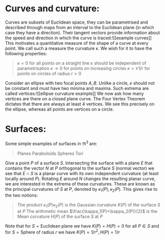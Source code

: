 
# Curves and curvature:

Curves are subsets of Euclidean space, they can be parametrised and described through maps from an interval to the Euclidean plane (in which case they have a direction). Their tangent vectors provide information about the speed and direction in which the curve is traced:![[example curves]]
This motivates a quantitative measure of the shape of a curve at every point. We call such a measure the curvature $\kappa$. We wish for it to have the following properties:
> $\kappa=0$ for all points on a straight line
> $\kappa$ should be independent of parametrisation
> $\kappa\to0$ for points on increasing circles
> $\kappa=\pm1/r$ for points on circles of radius $r>0$

Consider an ellipse with two focal points $A,B$. Unlike a circle, $\kappa$ should not be constant and must have two minima and maxima. Such extrema are called vertices:![[ellipse curvature example]]
We now ask how many vertices are there on a closed plane curve. The Four Vertex Theorem dictates that there are always at least $4$ vertices. We see this precisely on the ellipse, whereas all points are vertices on a circle.

# Surfaces:

Some simple examples of surfaces in $\Re^3$ are:
> Planes
> Paraboloids
> Spheres
> Tori

Give a point $P$ of a surface $S$. Intersecting the surface with a plane $E$ that contains the vector $N$ at $P$ orthogonal to the surface $S$ (normal vector) we see that $E\cap S$ is a planar curve with its own independent curvature (at least locally around $P$). Rotating $E$ around $N$ changes the resulting planar curve, we are interested in the extrema of these curvatures. These are known as the principal curvatures of $S$ at $P$, denoted by $\kappa_1(P),\kappa_2(P)$. This gives rise to the two notions:
> The product $\kappa_1(P)\kappa_2(P)$ is the Gaussian curvature $K(P)$ of the surface $S$ at $P$
> The arithmetic mean $\frac{\kappa_1(P)+\kappa_2(P)}{2}$ is the Mean curvature $H(P)$ of the surface $S$ at $P$

Note that for $S=\text{Euclidean plane}$ we have $K(P)=H(P)=0$ for all $P\in S$ and for $S=\text{Sphere of radius }r$ we have $K(P)=1/r^2,H(P)=1/r$